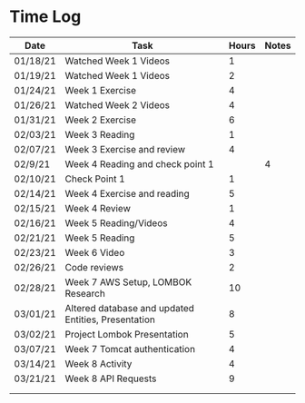 # Time Log
|Date|Task|Hours|Notes|
|------|------|-------|------|
|01/18/21|Watched Week 1 Videos|1||
|01/19/21|Watched Week 1 Videos|2||
|01/24/21|Week 1 Exercise|4||
|01/26/21|Watched Week 2 Videos|4||
|01/31/21|Week 2 Exercise|6||
|02/03/21|Week 3 Reading|1||
|02/07/21|Week 3 Exercise and review|4||
|02/9/21|Week 4 Reading and check point 1||4|
|02/10/21|Check Point 1 |1||
|02/14/21|Week 4 Exercise and reading|5||
|02/15/21|Week 4 Review|1||
|02/16/21|Week 5 Reading/Videos|4||
|02/21/21|Week 5 Reading|5||
|02/23/21|Week 6 Video |3||
|02/26/21|Code reviews|2||
|02/28/21|Week 7 AWS Setup, LOMBOK Research|10||
|03/01/21|Altered database and updated Entities, Presentation|8||
|03/02/21|Project Lombok Presentation|5||
|03/07/21|Week 7 Tomcat authentication|4||
|03/14/21|Week 8 Activity|4||
|03/21/21|Week 8 API Requests|9||
|||||
|||||


